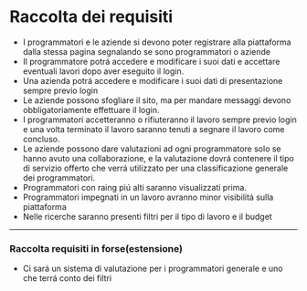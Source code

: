 # Raccolta dei requisiti

* I programmatori e le aziende si devono poter registrare alla piattaforma dalla stessa pagina segnalando se sono programmatori o aziende
* Il programmatore potrá accedere e modificare i suoi dati e accettare eventuali lavori dopo aver eseguito il login.
* Una azienda potrá accedere e modificare i suoi dati di presentazione sempre previo login
* Le aziende possono sfogliare il sito, ma per mandare messaggi devono obbligatoriamente effettuare il login.
* I programmatori accetteranno o rifiuteranno il lavoro sempre previo login e una volta terminato il lavoro saranno tenuti a segnare il lavoro come concluso.
* Le aziende possono dare valutazioni ad ogni programmatore solo se hanno avuto una collaborazione, e la valutazione dovrá contenere il tipo di servizio offerto che verrá utilizzato per una classificazione generale dei programmatori.
* Programmatori con raing piú alti saranno visualizzati prima.
* Programmatori impegnati in un lavoro avranno minor visibilitá sulla piattaforma
* Nelle ricerche saranno presenti filtri per il tipo di lavoro e il budget

---
### Raccolta requisiti in forse(estensione)
* Ci sará un sistema di valutazione per i programmatori generale e uno che terrá conto dei filtri 